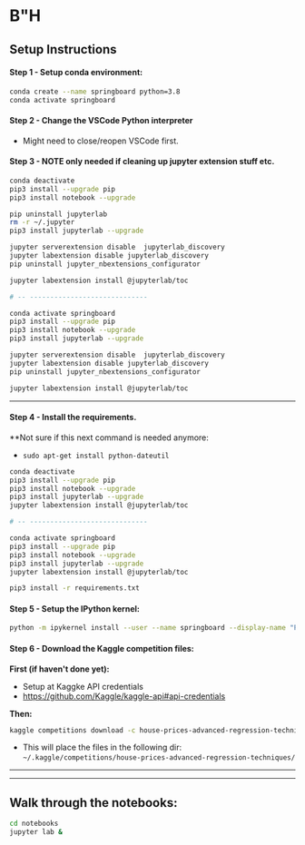 # B"H 




## Setup Instructions

#### Step 1 - Setup conda environment:

```sh
conda create --name springboard python=3.8
conda activate springboard
```


#### Step 2 - Change the VSCode Python interpreter
- Might need to close/reopen VSCode first.



#### Step 3 - NOTE only needed if cleaning up jupyter extension stuff etc.

```sh
conda deactivate
pip3 install --upgrade pip
pip3 install notebook --upgrade

pip uninstall jupyterlab
rm -r ~/.jupyter
pip3 install jupyterlab --upgrade

jupyter serverextension disable  jupyterlab_discovery
jupyter labextension disable jupyterlab_discovery
pip uninstall jupyter_nbextensions_configurator

jupyter labextension install @jupyterlab/toc

# -- -----------------------------

conda activate springboard
pip3 install --upgrade pip
pip3 install notebook --upgrade
pip3 install jupyterlab --upgrade

jupyter serverextension disable  jupyterlab_discovery
jupyter labextension disable jupyterlab_discovery
pip uninstall jupyter_nbextensions_configurator

jupyter labextension install @jupyterlab/toc

```


---

#### Step 4 - Install the requirements.

**Not sure if this next command is needed anymore:
- `sudo apt-get install python-dateutil`


```sh
conda deactivate
pip3 install --upgrade pip
pip3 install notebook --upgrade
pip3 install jupyterlab --upgrade
jupyter labextension install @jupyterlab/toc

# -- -----------------------------

conda activate springboard
pip3 install --upgrade pip
pip3 install notebook --upgrade
pip3 install jupyterlab --upgrade
jupyter labextension install @jupyterlab/toc

pip3 install -r requirements.txt
```


#### Step 5 - Setup the IPython kernel:
```sh
python -m ipykernel install --user --name springboard --display-name "Python (springboard)"
```




#### Step 6 - Download the Kaggle competition files:

**First (if haven't done yet):**
- Setup at Kaggke API credentials 
- https://github.com/Kaggle/kaggle-api#api-credentials


**Then:**

```sh
kaggle competitions download -c house-prices-advanced-regression-techniques -p ~/.kaggle/competitions/house-prices-advanced-regression-techniques/
```
- This will place the files in the following dir: `~/.kaggle/competitions/house-prices-advanced-regression-techniques/` 
---


---

## Walk through the notebooks:
```sh
cd notebooks
jupyter lab &
```   
